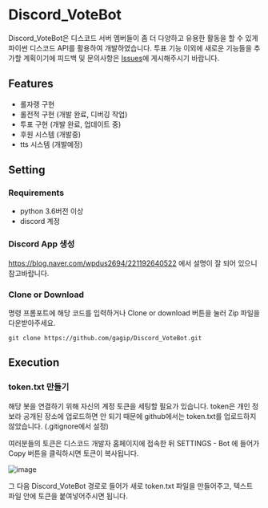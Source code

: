 # Discord_VoteBot
Discord_VoteBot은 디스코드 서버 멤버들이 좀 더 다양하고 유용한 활동을 할 수 있게 파이썬 디스코드 API를 활용하여 개발하였습니다. 투표 기능 이외에 새로운 기능들을 추가할 계획이기에 피드백 및 문의사항은 [Issues](https://github.com/gagip/Discord_VoteBot/issues)에 게시해주시기 바랍니다.



## Features

- 롤자랭 구현
- 롤전적 구현 (개발 완료, 디버깅 작업)
- 투표 구현 (개발 완료, 업데이트 중)
- 후원 시스템 (개발중)
- tts 시스템 (개발예정)

## Setting

### Requirements

- python 3.6버전 이상
- discord 계정



### Discord App 생성

https://blog.naver.com/wpdus2694/221192640522 에서 설명이 잘 되어 있으니 참고바랍니다. 



### Clone or Download

명령 프롬포트에 해당 코드를 입력하거나 Clone or download 버튼을 눌러 Zip 파일을 다운받아주세요.

```
git clone https://github.com/gagip/Discord_VoteBot.git
```



## Execution

### token.txt 만들기

해당 봇을 연결하기 위해 자신의 계정 토큰을 세팅할 필요가 있습니다. token은 개인 정보라 공개된 장소에 업로드하면 안 되기 때문에 github에서는 token.txt를 업로드하지 않았습니다.  (.gitignore에서 설정)

여러분들의 토큰은 디스코드 개발자 홈페이지에 접속한 뒤 SETTINGS - Bot 에 들어가 Copy 버튼을 클릭하시면 토큰이 복사됩니다. 

![image](https://user-images.githubusercontent.com/27941099/83189182-cb251880-a16b-11ea-86cd-61f6f8e23e85.png)

그 다음 Discord_VoteBot 경로로 들어가 새로 token.txt 파일을 만들어주고, 텍스트 파일 안에 토큰을 붙여넣어주시면 됩니다.
